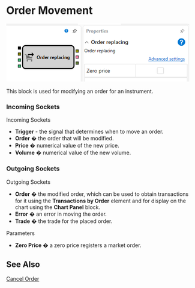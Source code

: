 # Order Movement

![Designer Moving applications 00](../../../../../../images/designer_moving_applications_00.png)

This block is used for modifying an order for an instrument.

### Incoming Sockets

Incoming Sockets

- **Trigger** - the signal that determines when to move an order.
- **Order** � the order that will be modified.
- **Price** � numerical value of the new price.
- **Volume** � numerical value of the new volume.

### Outgoing Sockets

Outgoing Sockets

- **Order** � the modified order, which can be used to obtain transactions for it using the **Transactions by Order** element and for display on the chart using the **Chart Panel** block.
- **Error** � an error in moving the order.
- **Trade** � the trade for the placed order.

Parameters

- **Zero Price** � a zero price registers a market order.

## See Also

[Cancel Order](cancel.md)